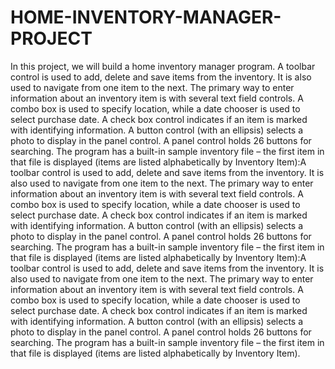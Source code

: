 # HOME-INVENTORY-MANAGER-PROJECT
In this project, we will build a home inventory manager program.  A toolbar control is used to add, delete and save items from the inventory. It is also used to navigate from one item to the next. The primary way to enter information about an inventory item is with several text field controls. A combo box is used to specify location, while a date chooser is used to select purchase date. A check box control indicates if an item is marked with identifying information. A button control (with an ellipsis) selects a photo to display in the panel control. A panel control holds 26 buttons for searching. The program has a built-in sample inventory file – the first item in that file is displayed (items are listed alphabetically by Inventory Item):A toolbar control is used to add, delete and save items from the inventory. It is also used to navigate from one item to the next. The primary way to enter information about an inventory item is with several text field controls. A combo box is used to specify location, while a date chooser is used to select purchase date. A check box control indicates if an item is marked with identifying information. A button control (with an ellipsis) selects a photo to display in the panel control. A panel control holds 26 buttons for searching. The program has a built-in sample inventory file – the first item in that file is displayed (items are listed alphabetically by Inventory Item):A toolbar control is used to add, delete and save items from the inventory. It is also used to navigate from one item to the next. The primary way to enter information about an inventory item is with several text field controls. A combo box is used to specify location, while a date chooser is used to select purchase date. A check box control indicates if an item is marked with identifying information. A button control (with an ellipsis) selects a photo to display in the panel control. A panel control holds 26 buttons for searching. The program has a built-in sample inventory file – the first item in that file is displayed (items are listed alphabetically by Inventory Item).
